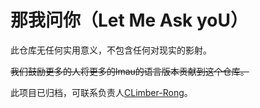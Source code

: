 # 那我问你（Let Me Ask yoU）

此仓库无任何实用意义，不包含任何对现实的影射。

~~我们鼓励更多的人将更多的lmau的语言版本贡献到这个仓库。~~

此项目已归档，可联系负责人[CLimber-Rong](https://github.com/CLimber-Rong)。
